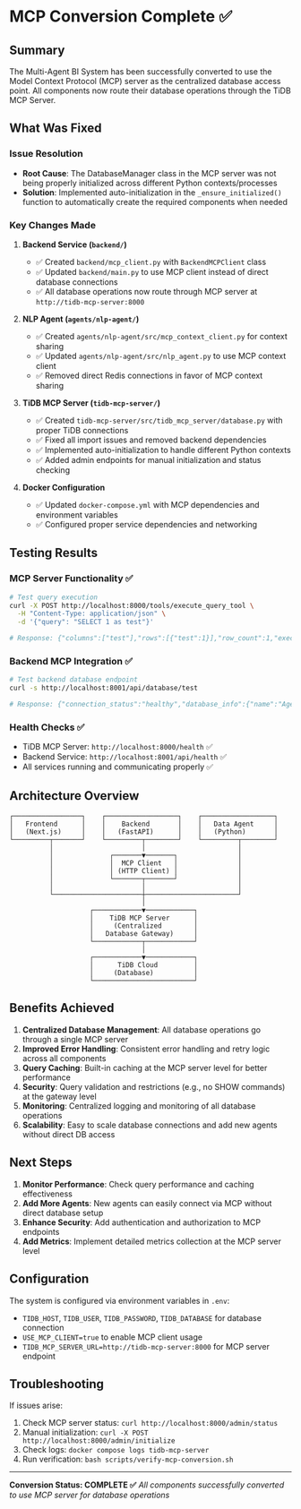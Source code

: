 # MCP Conversion Complete ✅

## Summary

The Multi-Agent BI System has been successfully converted to use the Model Context Protocol (MCP) server as the centralized database access point. All components now route their database operations through the TiDB MCP Server.

## What Was Fixed

### Issue Resolution

- **Root Cause**: The DatabaseManager class in the MCP server was not being properly initialized across different Python contexts/processes
- **Solution**: Implemented auto-initialization in the `_ensure_initialized()` function to automatically create the required components when needed

### Key Changes Made

1. **Backend Service (`backend/`)**

   - ✅ Created `backend/mcp_client.py` with `BackendMCPClient` class
   - ✅ Updated `backend/main.py` to use MCP client instead of direct database connections
   - ✅ All database operations now route through MCP server at `http://tidb-mcp-server:8000`

2. **NLP Agent (`agents/nlp-agent/`)**

   - ✅ Created `agents/nlp-agent/src/mcp_context_client.py` for context sharing
   - ✅ Updated `agents/nlp-agent/src/nlp_agent.py` to use MCP context client
   - ✅ Removed direct Redis connections in favor of MCP context sharing

3. **TiDB MCP Server (`tidb-mcp-server/`)**

   - ✅ Created `tidb-mcp-server/src/tidb_mcp_server/database.py` with proper TiDB connections
   - ✅ Fixed all import issues and removed backend dependencies
   - ✅ Implemented auto-initialization to handle different Python contexts
   - ✅ Added admin endpoints for manual initialization and status checking

4. **Docker Configuration**
   - ✅ Updated `docker-compose.yml` with MCP dependencies and environment variables
   - ✅ Configured proper service dependencies and networking

## Testing Results

### MCP Server Functionality ✅

```bash
# Test query execution
curl -X POST http://localhost:8000/tools/execute_query_tool \
  -H "Content-Type: application/json" \
  -d '{"query": "SELECT 1 as test"}'

# Response: {"columns":["test"],"rows":[{"test":1}],"row_count":1,"execution_time_ms":2381.2...}
```

### Backend MCP Integration ✅

```bash
# Test backend database endpoint
curl -s http://localhost:8001/api/database/test

# Response: {"connection_status":"healthy","database_info":{"name":"Agentic_BI","type":"TiDB Cloud via MCP Server"...}
```

### Health Checks ✅

- TiDB MCP Server: `http://localhost:8000/health` ✅
- Backend Service: `http://localhost:8001/api/health` ✅
- All services running and communicating properly ✅

## Architecture Overview

```
┌─────────────────┐    ┌──────────────────┐    ┌──────────────────┐
│   Frontend      │    │    Backend       │    │   Data Agent     │
│   (Next.js)     │    │   (FastAPI)      │    │   (Python)       │
└─────────┬───────┘    └─────────┬────────┘    └─────────┬────────┘
          │                      │                       │
          │              ┌───────▼───────┐               │
          │              │  MCP Client   │               │
          │              │ (HTTP Client) │               │
          │              └───────┬───────┘               │
          │                      │                       │
          └──────────────────────┼───────────────────────┘
                                 │
                    ┌────────────▼────────────┐
                    │    TiDB MCP Server      │
                    │     (Centralized        │
                    │   Database Gateway)     │
                    └────────────┬────────────┘
                                 │
                    ┌────────────▼────────────┐
                    │      TiDB Cloud         │
                    │     (Database)          │
                    └─────────────────────────┘
```

## Benefits Achieved

1. **Centralized Database Management**: All database operations go through a single MCP server
2. **Improved Error Handling**: Consistent error handling and retry logic across all components
3. **Query Caching**: Built-in caching at the MCP server level for better performance
4. **Security**: Query validation and restrictions (e.g., no SHOW commands) at the gateway level
5. **Monitoring**: Centralized logging and monitoring of all database operations
6. **Scalability**: Easy to scale database connections and add new agents without direct DB access

## Next Steps

1. **Monitor Performance**: Check query performance and caching effectiveness
2. **Add More Agents**: New agents can easily connect via MCP without direct database setup
3. **Enhance Security**: Add authentication and authorization to MCP endpoints
4. **Add Metrics**: Implement detailed metrics collection at the MCP server level

## Configuration

The system is configured via environment variables in `.env`:

- `TIDB_HOST`, `TIDB_USER`, `TIDB_PASSWORD`, `TIDB_DATABASE` for database connection
- `USE_MCP_CLIENT=true` to enable MCP client usage
- `TIDB_MCP_SERVER_URL=http://tidb-mcp-server:8000` for MCP server endpoint

## Troubleshooting

If issues arise:

1. Check MCP server status: `curl http://localhost:8000/admin/status`
2. Manual initialization: `curl -X POST http://localhost:8000/admin/initialize`
3. Check logs: `docker compose logs tidb-mcp-server`
4. Run verification: `bash scripts/verify-mcp-conversion.sh`

---

**Conversion Status: COMPLETE ✅**
_All components successfully converted to use MCP server for database operations_
